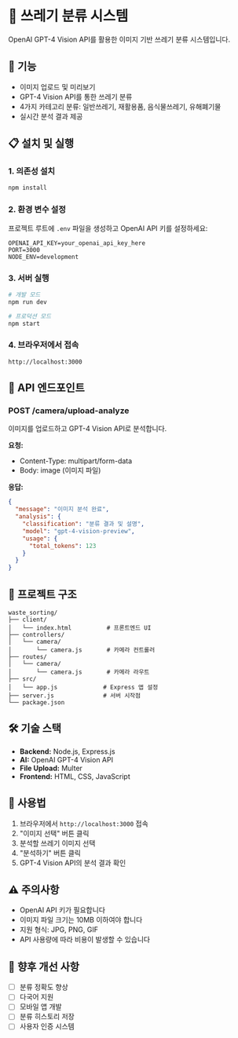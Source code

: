 # 🧹 쓰레기 분류 시스템

OpenAI GPT-4 Vision API를 활용한 이미지 기반 쓰레기 분류 시스템입니다.

## 🚀 기능

- 이미지 업로드 및 미리보기
- GPT-4 Vision API를 통한 쓰레기 분류
- 4가지 카테고리 분류: 일반쓰레기, 재활용품, 음식물쓰레기, 유해폐기물
- 실시간 분석 결과 제공

## 📋 설치 및 실행

### 1. 의존성 설치
```bash
npm install
```

### 2. 환경 변수 설정
프로젝트 루트에 `.env` 파일을 생성하고 OpenAI API 키를 설정하세요:
```
OPENAI_API_KEY=your_openai_api_key_here
PORT=3000
NODE_ENV=development
```

### 3. 서버 실행
```bash
# 개발 모드
npm run dev

# 프로덕션 모드
npm start
```

### 4. 브라우저에서 접속
```
http://localhost:3000
```

## 🔧 API 엔드포인트

### POST /camera/upload-analyze
이미지를 업로드하고 GPT-4 Vision API로 분석합니다.

**요청:**
- Content-Type: multipart/form-data
- Body: image (이미지 파일)

**응답:**
```json
{
  "message": "이미지 분석 완료",
  "analysis": {
    "classification": "분류 결과 및 설명",
    "model": "gpt-4-vision-preview",
    "usage": {
      "total_tokens": 123
    }
  }
}
```

## 📁 프로젝트 구조

```
waste_sorting/
├── client/
│   └── index.html          # 프론트엔드 UI
├── controllers/
│   └── camera/
│       └── camera.js       # 카메라 컨트롤러
├── routes/
│   └── camera/
│       └── camera.js       # 카메라 라우트
├── src/
│   └── app.js             # Express 앱 설정
├── server.js              # 서버 시작점
└── package.json
```

## 🛠️ 기술 스택

- **Backend:** Node.js, Express.js
- **AI:** OpenAI GPT-4 Vision API
- **File Upload:** Multer
- **Frontend:** HTML, CSS, JavaScript

## 📝 사용법

1. 브라우저에서 `http://localhost:3000` 접속
2. "이미지 선택" 버튼 클릭
3. 분석할 쓰레기 이미지 선택
4. "분석하기" 버튼 클릭
5. GPT-4 Vision API의 분석 결과 확인

## ⚠️ 주의사항

- OpenAI API 키가 필요합니다
- 이미지 파일 크기는 10MB 이하여야 합니다
- 지원 형식: JPG, PNG, GIF
- API 사용량에 따라 비용이 발생할 수 있습니다

## 🔄 향후 개선 사항

- [ ] 분류 정확도 향상
- [ ] 다국어 지원
- [ ] 모바일 앱 개발
- [ ] 분류 히스토리 저장
- [ ] 사용자 인증 시스템
